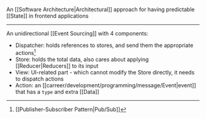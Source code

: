An [[Software Architecture|Architectural]] approach for having predictable [[State]] in frontend applications

---

An unidirectional [[Event Sourcing]] with 4 components:

- Dispatcher: holds references to stores, and send them the appropriate actions[^1]
- Store: holds the total data, also cares about applying [[Reducer|Reducers]] to its input
- View: UI-related part - which cannot modify the Store directly, it needs to dispatch actions
- Action: an [[carreer/development/programming/message/Event|event]] that has a  `type` and extra [[Data]] 

[^1]: [[Publisher-Subscriber Pattern|Pub/Sub]]